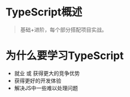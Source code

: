 # TypeScript概述

> 基础+进阶，每个部分搭配项目实战。

# 为什么要学习TypeScript

- 就业 或 获得更大的竞争优势
- 获得更好的开发体验
- 解决JS中一些难以处理问题